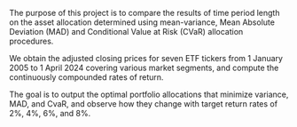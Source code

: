 The purpose of this project is to compare the results of time period length on the asset allocation determined using mean-variance, Mean Absolute Deviation (MAD) and Conditional Value at Risk (CVaR) allocation procedures.

We obtain the adjusted closing prices for seven ETF tickers from 1 January 2005 to 1 April 2024 covering various market segments, and compute the continuously compounded rates of return.

The goal is to output the optimal portfolio allocations that minimize variance, MAD, and CvaR, and observe how they change with target return rates of 2%, 4%, 6%, and 8%.
